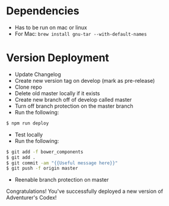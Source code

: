 # Dependencies
- Has to be run on mac or linux
- For Mac: ```brew install gnu-tar --with-default-names```

# Version Deployment
- Update Changelog
- Create new version tag on develop (mark as pre-release)
- Clone repo
- Delete old master locally if it exists
- Create new branch off of develop called master
- Turn off branch protection on the master branch
- Run the following:

```bash 
$ npm run deploy
```
- Test locally
- Run the following:
```bash
$ git add -f bower_components
$ git add .
$ git commit -am "{{Useful message here}}"
$ git push -f origin master
```
- Reenable branch protection on master

Congratulations! You've successfully deployed a new version of Adventurer's Codex!
